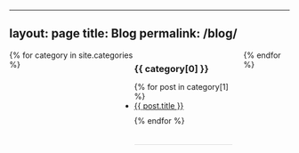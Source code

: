 <!-- ---
layout: page
title: Blog
permalink: /blog/
---

------------------------------------
<style>
  .category {
    border-bottom: 1px solid #ddd; /* Border between categories */
    padding-bottom: 20px; /* Space between category name and posts */
  }

  .category h3 {
    margin-bottom: 10px;
  }

  .posts-list {
    list-style: none;
    padding: 0;
  }

  .posts-list li {
    margin-bottom: 10px;
    list-style: disc;
  }
</style>

{% for category in site.categories %}
  <div class="category">
    <h3>{{ category[0] }}</h3>
    <ul class="posts-list">
      {% for post in category[1] %}
        <li><a href="{{ post.url }}">{{ post.title }}</a></li>
      {% endfor %}
    </ul>
  </div>
{% endfor %} -->
---
layout: page
title: Blog
permalink: /blog/
---

<style>
  .category-wrapper {
    display: flex;
  }

  .category {
    border-bottom: 1px solid #ddd; /* Border between categories */
    padding-bottom: 20px; /* Space between category name and posts */
    margin-right: 20px; /* Space between categories and blog content */
  }

  .category h3 {
    margin-bottom: 10px;
  }

  .posts-list {
    list-style: none;
    padding: 0;
  }

  .posts-list li {
    margin-bottom: 10px;
    list-style: disc; /* Set the list-style to bullet point */
  }
</style>

<div class="category-wrapper">
  {% for category in site.categories %}
    <div class="category">
      <h3>{{ category[0] }}</h3>
      <ul class="posts-list">
        {% for post in category[1] %}
          <li><a href="{{ post.url }}">{{ post.title }}</a></li>
        {% endfor %}
      </ul>
    </div>
  {% endfor %}
</div>
